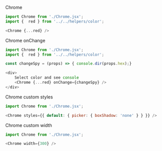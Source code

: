Chrome
```js
import Chrome from './Chrome.jsx';
import {  red } from '../../helpers/color';

<Chrome {...red} />
```

Chrome onChange
```js
import Chrome from './Chrome.jsx';
import {  red } from '../../helpers/color';

const changeSpy = (props) => { console.dir(props.hex);}

<div>
    Select color and see console
    <Chrome {...red} onChange={changeSpy} />
</div>
```

Chrome custom styles
```js
import Chrome from './Chrome.jsx';

<Chrome styles={{ default: { picker: { boxShadow: 'none' } } }} />
```

Chrome custom width
```js
import Chrome from './Chrome.jsx';

<Chrome width={300} />
```
